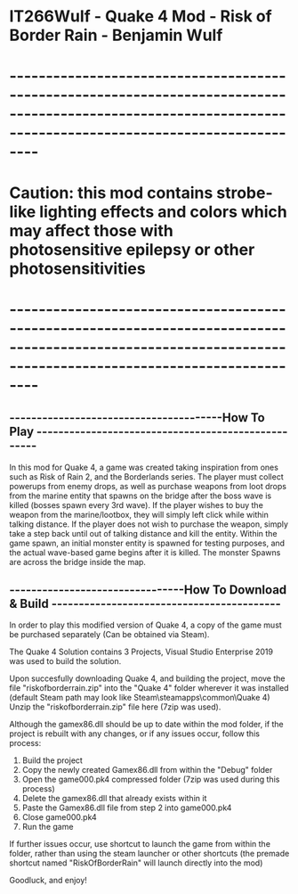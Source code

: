 # IT266Wulf - Quake 4 Mod - Risk of Border Rain - Benjamin Wulf
# ------------------------------------------------------------------------------------------------------------------------------------------------------------
# Caution: this mod contains strobe-like lighting effects and colors which may affect those with photosensitive epilepsy or other photosensitivities
# ------------------------------------------------------------------------------------------------------------------------------------------------------------

## ---------------------------------------How To Play ---------------------------------------------------

In this mod for Quake 4, a game was created taking inspiration from ones such as Risk of Rain 2, and the Borderlands series.
The player must collect powerups from enemy drops, as well as purchase weapons from loot drops from the marine entity that spawns on the bridge 
after the boss wave is killed (bosses spawn every 3rd wave). 
If the player wishes to buy the weapon from the marine/lootbox, they will simply left click while within talking distance.
If the player does not wish to purchase the weapon, simply take a step back until out of talking distance and kill the entity.
Within the game spawn, an initial monster entity is spawned for testing purposes, and the actual wave-based game begins after it is killed.
The monster Spawns are across the bridge inside the map.

## --------------------------------How To Download & Build ------------------------------------------

In order to play this modified version of Quake 4, a copy of the game must be purchased separately (Can be obtained via Steam).

The Quake 4 Solution contains 3 Projects, Visual Studio Enterprise 2019 was used to build the solution.

Upon succesfully downloading Quake 4, and building the project, move the file "riskofborderrain.zip" into the "Quake 4" folder wherever it was installed
(default Steam path may look like Steam\steamapps\common\Quake 4)
Unzip the "riskofborderrain.zip" file here (7zip was used).

Although the gamex86.dll should be up to date within the mod folder, if the project is rebuilt with any changes, or if any issues occur, follow this process:

1. Build the project
2. Copy the newly created Gamex86.dll from within the "Debug" folder
3. Open the game000.pk4 compressed folder (7zip was used during this process)
4. Delete the gamex86.dll that already exists within it
5. Paste the Gamex86.dll file from step 2 into game000.pk4
6. Close game000.pk4
7. Run the game

If further issues occur, use shortcut to launch the game from within the folder, rather than using the steam launcher or other shortcuts
(the premade shortcut named "RiskOfBorderRain" will launch directly into the mod)



Goodluck, and enjoy!
